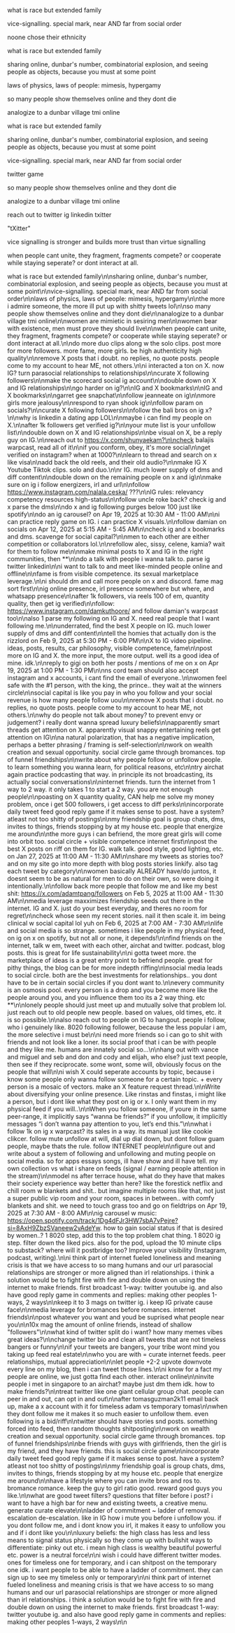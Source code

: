 what is race but extended family

vice-signalling. special mark, near AND far from social order

noone chose their ethnicity

what is race but extended family

sharing online, dunbar's number, combinatorial explosion, and seeing people as objects, because you must at some point

laws of physics, laws of people: mimesis, hypergamy

so many people show themselves online and they dont die

analogize to a dunbar village tmi online

what is race but extended family

sharing online, dunbar's number, combinatorial explosion, and seeing people as objects, because you must at some point

vice-signalling. special mark, near AND far from social order

twitter game

so many people show themselves online and they dont die


analogize to a dunbar village tmi online

reach out to twitter ig linkedin txitter

"tXitter"

vice signalling is stronger and builds more trust than virtue signalling

when people cant unite, they fragment, fragments compete? or cooperate while staying seperate? or dont interact at all.

what is race but extended family\n\nsharing online, dunbar's number, combinatorial explosion, and seeing people as objects, because you must at some point\n\nvice-signalling. special mark, near AND far from social order\n\nlaws of physics, laws of people: mimesis, hypergamy\n\nthe more i admire someone, the more ill put up with shitty tweets lol\n\nso many people show themselves online and they dont die\n\nanalogize to a dunbar village tmi online\n\nwomen are mimietic in sesiring men\n\nwomen bear with existence, men must prove they should live\n\nwhen people cant unite, they fragment, fragments compete? or cooperate while staying seperate? or dont interact at all.\n\ndo more duo clips along w the solo clips. post more for more followers. more fame, more girls. be high authenticity high quality\n\nremove X posts that i doubt. no replies, no quote posts. people come to my account to hear ME, not others.\n\ni interacted a ton on X. now IG? turn parasocial relationships to relationships\n\ncurate X following followers\n\nmake the scorecard social ig account\n\ndouble down on X and IG relationships\n\ngo harder on ig?\n\nIG and X bookmarks\n\nIG and X bookmarks\n\ngarret gee snapchat\n\nfollow jeanneate on ig\n\nmore girls more jealousy\n\nrespond to ryan shook ig\n\nfollow param on socials?\n\ncurate X following followers\n\nfollow the bali bros on ig x?\n\nwhy is linkedin a dating app LOL\n\nmaybe i can find my people on X.\n\nafter 1k followers get verified ig?\n\nyour mute list is your unfollow list\n\ndouble down on X and IG relationships\n\nbe visual on X, be a reply guy on IG.\n\nreach out to https://x.com/shunyaekam?\n\ncheck balajis warpcast, read all of it\n\nif you conform, obey, it's more social\n\nget verified on instagram? when at 1000?\n\nlearn to thread and search on x like visa\n\nadd back the old reels, and their old audio?\n\nmake IG X Youtube Tiktok clips. solo and duo.\n\nr IG. much lower supply of dms and diff content\n\ndouble down on the remaining people on x and ig\n\nmake sure on ig i follow energizers, irl and url\n\nfollow https://www.instagram.com/nalala.ceska/ ???\n\nIG rules: relevancy competency resources high-status\n\nfollow uncle roke back? check ig and x parse the dms\n\ndo x and ig following purges below 100 just like spotify\n\ndo an ig carousel? on Apr 19, 2025 at 10:30 AM - 11:00 AM\n\ni can practice reply game on IG. i can practice X visuals.\n\nfollow damian on socials on Apr 12, 2025 at 5:15 AM - 5:45 AM\n\ncheck ig and x bookmarks and dms. scavenge for social capital?\n\nmen to each other are either competition or collaborators lol.\n\nrefollow alec, sissy, celene, kamia? wait for them to follow me\n\nmake minimal posts to X and IG in the right communities, then **\n\ndo a talk with people i wanna talk to. parse ig twitter linkedin\n\ni want to talk to and meet like-minded people online and offline\n\nfame is from visible competence. its sexual marketplace leverage.\n\ni should dm and call more people on x and discord. fame mag sort first\n\nig online presence, irl presence somewhere but where, and whatsapp presence\n\nafter 1k followers, via reels 100 of em, quantity quality, then get ig verified\n\nfollow: https://www.instagram.com/damkuthoore/ and follow damian's warpcast too\n\nalso 1 parse my following on IG and X. need real people that I want following me.\n\nunderrated, find the best X people on IG. much lower supply of dms and diff content\n\ntell the homies that actually don is the rizzlord on Feb 9, 2025 at 5:30 PM - 6:00 PM\n\nX to IG video pipeline. ideas, posts, results, car philosophy, visible competence, fame\n\npost more on IG and X. the more input, the more output. well its a good idea of mine. idk.\n\nreply to gigi on both her posts / mentions of me on x on Apr 19, 2025 at 1:00 PM - 1:30 PM\n\nns cord team should also accept instagram and x accounts, i cant find the email of everyone..\n\nwomen feel safe with the #1 person, with the king, the prince.. they wait at the winners circle\n\nsocial capital is like you pay in who you follow and your social revenue is how many people follow uou\n\nremove X posts that i doubt. no replies, no quote posts. people come to my account to hear ME, not others.\n\nwhy do people not talk about money? to prevent envy or judgement? i really dont wanna spread luxury beliefs\n\napparently smart threads get attention on X. apparently visual snappy entertaining reels get attention on IG\n\na natural polarization, that has a negative implication, perhaps a better phrasing / framing is self-selection\n\nwork on wealth creation and sexual opportunity. social circle game through bromances. top of funnel friendships\n\nwrite about why people follow or unfollow people. to learn something you wanna learn, for political reasons, etc\n\ntry airchat again practice podcasting that way. in principle its not broadcasting, its actually social conversations\n\ninternet friends. turn the internet from 1 way to 2 way. it only takes 1 to start a 2 way. you are not enough people\n\npoasting on X quantity quality, CAN help me solve my money problem, once i get 500 followers, i get access to diff perks\n\nincorporate daily tweet feed good reply game if it makes sense to post. have a system? atleast not too shitty of postings\n\nmy friendship goal is group chats, dms, invites to things, friends stopping by at my house etc. people that energize me around\n\nthe more guys i can befriend, the more great girls will come into orbit too. social circle + visible competence internet first\n\npost the best X posts on riff on them for IG. walk talk. good style, good lighting, etc. on Jan 27, 2025 at 11:00 AM - 11:30 AM\n\nshare my tweets as stories too? and on my site go into more depth with blog posts stories linkify. also tag each tweet by category\n\nwomen basically ALREADY have/do juntos, it doesnt seem to be as natural for men to do on their own, so were doing it intentionally.\n\nfollow back more people that follow me and like my best shit: https://x.com/adamtpang/followers on Feb 5, 2025 at 11:00 AM - 11:30 AM\n\nmedia leverage maxximizes friendship seeds out there in the internet. IG and X. just do your best everyday, and theres no room for regret\n\ncheck whose seen my recent stories. nail it then scale it. im being clinical w social capital lol yuh on Feb 6, 2025 at 7:00 AM - 7:30 AM\n\nlife and social media is so strange. sometimes i like people in my physical feed, on ig on x on spotify, but not all or none, it depends!\n\nfind friends on the internet, talk w em, tweet with each other, airchat and twitter. podcast, blog posts. this is great for life sustainability\n\ni gotta tweet more. the marketplace of ideas is a great entry point to befriend people. great for pithy things, the blog can be for more indepth riffing\n\nsocial media leads to social circle. both are the best investments for relationships.. you dont have to be in certain social circles if you dont want to.\n\nevery community is an osmosis pool. every person is a drop and you become more like the people around you, and you influence them too its a 2 way thing. etc **\n\nlonely people should just meet up and mutually solve that problem lol. just reach out to old people new people. based on values, old times, etc. it is so possible.\n\nalso reach out to people on IG to hangout. people i follow, who i genuinely like. 8020 following follower, because the less popular i am, the more selective i must be\n\ni need more friends so i can go to shit with friends and not look like a loner. its social proof that i can be with people and they like me. humans are innately social so...\n\nhang out with vance and miguel and seb and don and cody and elijah, who else? just text people, then see if they reciprocate. some wont, some will, obviously focus on the people that will\n\ni wish X could seperate accounts by topic, because i know some people only wanna follow someone for a certain topic. + every person is a mosaic of vectors. make an X feature request thread.\n\nWrite about diversifying your online presence. Like rinstas and finstas, i might like a person, but i dont like what they post on ig or x. I only want them in my physical feed if you will..\n\nWhen you follow someone, if youre in the same peer-range, it implicitly says “wanna be friends?” if you unfollow, it implicitly messages “i don’t wanna pay attention to you, let’s end this.”\n\nwhat i follow 1k on ig x warpcast? its sales in a way. its manual just like cookie clikcer. follow mute unfollow at will, dial up dial down, but dont follow guam people, maybe thats the rule. follow INTERNET people\n\nfigure out and write about a system of following and unfollowing and muting people on social media. so for apps essays songs, ill have show and ill have tell. my own collection vs what i share on feeds (signal / earning people attention in the stream)\n\nmodel ns after terrace house, what do they have that makes their society experience way better than here? like the forestick netflix and chill room w blankets and shit.. but imagine multiple rooms like that, not just a super public vip room and your room, spaces in between.. with comfy blankets and shit. we need to touch grass too and go on fieldtrips on Apr 19, 2025 at 7:30 AM - 8:00 AM\n\nig carousel w music: https://open.spotify.com/track/1Dg4dFJr3HW7sbA7vPejre?si=8AxH9ZbzSVaneew2vAdeYw. how to gain social status if that is desired by women..? 1 8020 step, add this to the top problem chat thing. 1 8020 ig step. filter down the liked pics. also for the pod, upload the 10 minute clips to substack? where will it postbridge too? Improve your visibility (Instagram, podcast, writing).\n\ni think part of internet fueled loneliness and meaning crisis is that we have access to so mang humans and our url parasocial relationships are stronger or more aligned than irl relationships. i think a solution would be to fight fire with fire and double down on using the internet to make friends. first broadcast 1-way: twitter youtube ig. and also have good reply game in comments and replies: making other peoples 1-ways, 2 ways\n\nkeep it to 3 mags on twitter ig. i keep IG private cause face\n\nmedia leverage for bromances before romances. internet friends\n\npost whatever you want and youd be suprised what people near you\n\n10x mag the amount of online friends, instead of shallow "followers"\n\nwhat kind of twitter split do i want? how many memes vibes great ideas?\n\nchange twitter bio and clean all tweets that are not timeless bangers or funny\n\nif your tweets are bangers, your tribe wont mind you taking up feed real estate\n\nwho you are with = curate internet feeds. peer relationships, mutual appreciation\n\nlet people +2-2 upvote downvote every line on my blog, then i can tweet those lines.\n\ni know for a fact my people are online, we just gotta find each other. interact online\n\ninvite people i met in singapore to an airchat? maybe just dm them idk. how to make friends?\n\ntreat twitter like one giant cellular group chat. people can peer in and out, can opt in and out\n\nafter tomasguzman2k11 email back up, make a x account with it for timeless adam vs temporary tomas\n\nwhen they dont follow me it makes it so much easier to unfollow them. even following is a bid/riff\n\ntwitter should have stories snd posts. something forced into feed, then random thoughts shitposting\n\nwork on wealth creation and sexual opportunity. social circle game through bromances. top of funnel friendships\n\nbe friends with guys with girlfriends, then the girl is my friend, and they have friends. this is social circle game\n\nincorporate daily tweet feed good reply game if it makes sense to post. have a system? atleast not too shitty of postings\n\nmy friendship goal is group chats, dms, invites to things, friends stopping by at my house etc. people that energize me around\n\nhave a lifestyle where you can invite bros and ros to. bromance romance. keep the guy to girl ratio good. reward good guys you like.\n\nwhat are good tweet filters? questions that filter before i post? i want to have a high bar for new and existing tweets, a creative menu. generate curate elevate\n\nladder of commitment ~ ladder of removal. escalation de-escalation. like in IG how i mute you before i unfollow you. if you dont follow me, and i dont know you irl, it makes it easy to unfollow you and if i dont like you\n\nluxury beliefs: the high class has less and less means to signal status physically so they come up with bullshit ways to differentiate: pinky out etc. i mean high class is wealthy beautiful powerful etc. power is a neutral force\n\ni wish i could have different twitter modes. ones for timeless one for temporary, and i can shitpost on the temporary one idk. i want people to be able to have a ladder of commitment. they can sign up to see my timeless only or temporary\n\ni think part of internet fueled loneliness and meaning crisis is that we have access to so mang humans and our url parasocial relationships are stronger or more aligned than irl relationships. i think a solution would be to fight fire with fire and double down on using the internet to make friends. first broadcast 1-way: twitter youtube ig. and also have good reply game in comments and replies: making other peoples 1-ways, 2 ways\n\n